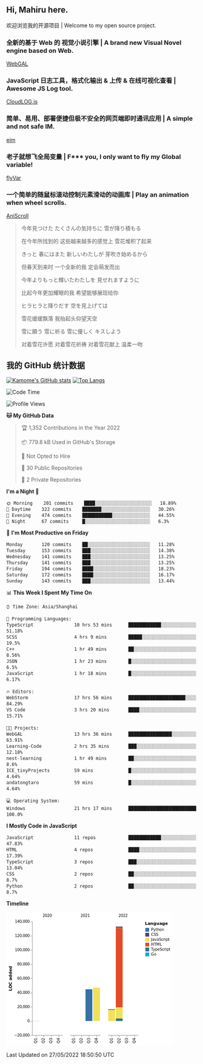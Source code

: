 ## Hi, Mahiru here.

欢迎浏览我的开源项目 | Welcome to my open source project.

### 全新的基于 Web 的 视觉小说引擎 | A brand new Visual Novel engine based on Web.

[WebGAL](https://github.com/MakinoharaShoko/WebGAL)

### JavaScript 日志工具，格式化输出 & 上传 & 在线可视化查看 | Awesome JS Log tool.

[CloudLOG.js](https://github.com/MakinoharaShoko/CloudLog.JS)

### 简单、易用、部署便捷但极不安全的网页端即时通讯应用 | A simple and not safe IM.

[eim](https://github.com/MakinoharaShoko/eim)

### 老子就想飞全局变量 | F*** you, I only want to fly my Global variable!

[flyVar](https://github.com/MakinoharaShoko/flyVar)

### 一个简单的随鼠标滚动控制元素滑动的动画库 | Play an animation when wheel scrolls.

[AniScroll](https://github.com/MakinoharaShoko/AniScroll)

> 今年見つけた たくさんの気持ちに 雪が降り積もる  
> 
> 在今年所找到的 这些越来越多的感觉上 雪花堆积了起来  
> 
> きっと 春にはまた 新しいわたしが 芽吹き始めるから  
> 
> 但春天到来时 一个全新的我 定会萌发而出  
> 
> 今年よりもっと輝いたわたしを 見せれますように  
> 
> 比起今年更加耀眼的我 希望能够展现给你  
> 
> ヒラヒラと降りだす 空を見上げては  
> 
> 雪花缓缓飘落 我抬起头仰望天空  
> 
> 雪に願う 雪に祈る 雪に優しく キスしよう  
> 
> 对着雪花许愿 对着雪花祈祷 对着雪花献上 温柔一吻

## 我的 GitHub 统计数据

[![Kamome's GitHub stats](https://github-readme-stats.vercel.app/api?username=MakinoharaShoko)](https://github.com/anuraghazra/github-readme-stats)
[![Top Langs](https://github-readme-stats.vercel.app/api/top-langs/?username=MakinoharaShoko&layout=compact)](https://github.com/anuraghazra/github-readme-stats)

<!--
**MakinoharaShoko/MakinoharaShoko** is a ✨ _special_ ✨ repository because its `README.md` (this file) appears on your GitHub profile.

Here are some ideas to get you started:

- 🔭 I’m currently working on ...
- 🌱 I’m currently learning ...
- 👯 I’m looking to collaborate on ...
- 🤔 I’m looking for help with ...
- 💬 Ask me about ...
- 📫 How to reach me: ...
- 😄 Pronouns: ...
- ⚡ Fun fact: ...
-->

<!--START_SECTION:waka-->
![Code Time](http://img.shields.io/badge/Code%20Time-0%20secs-blue)

![Profile Views](http://img.shields.io/badge/Profile%20Views-12-blue)

**🐱 My GitHub Data** 

> 🏆 1,352 Contributions in the Year 2022
 > 
> 📦 779.8 kB Used in GitHub's Storage 
 > 
> 🚫 Not Opted to Hire
 > 
> 📜 30 Public Repositories 
 > 
> 🔑 2 Private Repositories  
 > 
**I'm a Night 🦉** 

```text
🌞 Morning    201 commits    ████░░░░░░░░░░░░░░░░░░░░░   18.89% 
🌆 Daytime    322 commits    ███████░░░░░░░░░░░░░░░░░░   30.26% 
🌃 Evening    474 commits    ███████████░░░░░░░░░░░░░░   44.55% 
🌙 Night      67 commits     █░░░░░░░░░░░░░░░░░░░░░░░░   6.3%

```
📅 **I'm Most Productive on Friday** 

```text
Monday       120 commits    ██░░░░░░░░░░░░░░░░░░░░░░░   11.28% 
Tuesday      153 commits    ███░░░░░░░░░░░░░░░░░░░░░░   14.38% 
Wednesday    141 commits    ███░░░░░░░░░░░░░░░░░░░░░░   13.25% 
Thursday     141 commits    ███░░░░░░░░░░░░░░░░░░░░░░   13.25% 
Friday       194 commits    ████░░░░░░░░░░░░░░░░░░░░░   18.23% 
Saturday     172 commits    ████░░░░░░░░░░░░░░░░░░░░░   16.17% 
Sunday       143 commits    ███░░░░░░░░░░░░░░░░░░░░░░   13.44%

```


📊 **This Week I Spent My Time On** 

```text
⌚︎ Time Zone: Asia/Shanghai

💬 Programming Languages: 
TypeScript               10 hrs 53 mins      ████████████░░░░░░░░░░░░░   51.18% 
SCSS                     4 hrs 9 mins        █████░░░░░░░░░░░░░░░░░░░░   19.5% 
C++                      1 hr 49 mins        ██░░░░░░░░░░░░░░░░░░░░░░░   8.56% 
JSON                     1 hr 23 mins        █░░░░░░░░░░░░░░░░░░░░░░░░   6.5% 
JavaScript               1 hr 18 mins        █░░░░░░░░░░░░░░░░░░░░░░░░   6.17%

🔥 Editors: 
WebStorm                 17 hrs 56 mins      █████████████████████░░░░   84.29% 
VS Code                  3 hrs 20 mins       ████░░░░░░░░░░░░░░░░░░░░░   15.71%

🐱‍💻 Projects: 
WebGAL                   13 hrs 36 mins      ████████████████░░░░░░░░░   63.91% 
Learning-Code            2 hrs 35 mins       ███░░░░░░░░░░░░░░░░░░░░░░   12.18% 
nest-learning            1 hr 49 mins        ██░░░░░░░░░░░░░░░░░░░░░░░   8.6% 
ICE_tinyProjects         59 mins             █░░░░░░░░░░░░░░░░░░░░░░░░   4.64% 
andatongtaro             59 mins             █░░░░░░░░░░░░░░░░░░░░░░░░   4.64%

💻 Operating System: 
Windows                  21 hrs 17 mins      █████████████████████████   100.0%

```

**I Mostly Code in JavaScript** 

```text
JavaScript               11 repos            ████████████░░░░░░░░░░░░░   47.83% 
HTML                     4 repos             ████░░░░░░░░░░░░░░░░░░░░░   17.39% 
TypeScript               3 repos             ███░░░░░░░░░░░░░░░░░░░░░░   13.04% 
CSS                      2 repos             ██░░░░░░░░░░░░░░░░░░░░░░░   8.7% 
Python                   2 repos             ██░░░░░░░░░░░░░░░░░░░░░░░   8.7%

```


**Timeline**

![Chart not found](https://raw.githubusercontent.com/MakinoharaShoko/MakinoharaShoko/main/charts/bar_graph.png) 


 Last Updated on 27/05/2022 18:50:50 UTC
<!--END_SECTION:waka-->
